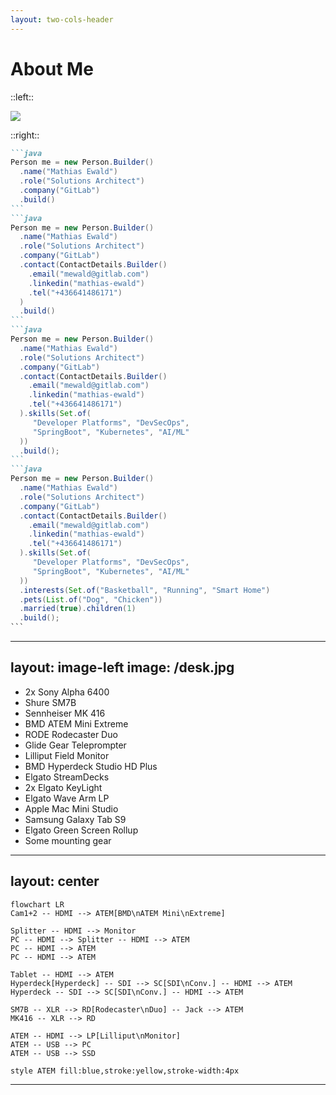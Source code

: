 ```yaml
---
layout: two-cols-header
---
```

# About Me

::left::

<img src="/me.png">

::right::

````md magic-move
```java
Person me = new Person.Builder()
  .name("Mathias Ewald")
  .role("Solutions Architect")
  .company("GitLab")
  .build()
```
```java
Person me = new Person.Builder()
  .name("Mathias Ewald")
  .role("Solutions Architect")
  .company("GitLab")
  .contact(ContactDetails.Builder()
    .email("mewald@gitlab.com")
    .linkedin("mathias-ewald")
    .tel("+436641486171")
  )
  .build()
```
```java
Person me = new Person.Builder()
  .name("Mathias Ewald")
  .role("Solutions Architect")
  .company("GitLab")
  .contact(ContactDetails.Builder()
    .email("mewald@gitlab.com")
    .linkedin("mathias-ewald")
    .tel("+436641486171")
  ).skills(Set.of(
     "Developer Platforms", "DevSecOps",
     "SpringBoot", "Kubernetes", "AI/ML"
  ))
  .build();
```
```java
Person me = new Person.Builder()
  .name("Mathias Ewald")
  .role("Solutions Architect")
  .company("GitLab")
  .contact(ContactDetails.Builder()
    .email("mewald@gitlab.com")
    .linkedin("mathias-ewald")
    .tel("+436641486171")
  ).skills(Set.of(
     "Developer Platforms", "DevSecOps",
     "SpringBoot", "Kubernetes", "AI/ML"
  ))
  .interests(Set.of("Basketball", "Running", "Smart Home")
  .pets(List.of("Dog", "Chicken"))
  .married(true).children(1)
  .build();
```
````

---
layout: image-left
image: /desk.jpg
---
- 2x Sony Alpha 6400
- Shure SM7B
- Sennheiser MK 416
- <span v-mark="{ at: 1, color: 'yellow', type: 'circle' }">BMD ATEM Mini Extreme</span>
- RODE Rodecaster Duo
- Glide Gear Teleprompter
- Lilliput Field Monitor
- BMD Hyperdeck Studio HD Plus
- Elgato StreamDecks
- 2x Elgato KeyLight
- Elgato Wave Arm LP
- Apple Mac Mini Studio
- Samsung Galaxy Tab S9
- Elgato Green Screen Rollup
- Some mounting gear
---
layout: center
---
```mermaid{scale: 0.8}
flowchart LR
Cam1+2 -- HDMI --> ATEM[BMD\nATEM Mini\nExtreme]

Splitter -- HDMI --> Monitor
PC -- HDMI --> Splitter -- HDMI --> ATEM
PC -- HDMI --> ATEM
PC -- HDMI --> ATEM

Tablet -- HDMI --> ATEM
Hyperdeck[Hyperdeck] -- SDI --> SC[SDI\nConv.] -- HDMI --> ATEM
Hyperdeck -- SDI --> SC[SDI\nConv.] -- HDMI --> ATEM

SM7B -- XLR --> RD[Rodecaster\nDuo] -- Jack --> ATEM
MK416 -- XLR --> RD

ATEM -- HDMI --> LP[Lilliput\nMonitor]
ATEM -- USB --> PC
ATEM -- USB --> SSD

style ATEM fill:blue,stroke:yellow,stroke-width:4px
```
---